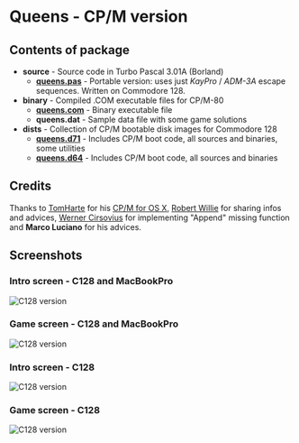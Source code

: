 # Queens - CP/M version
## Contents of package
- **source** - Source code in Turbo Pascal 3.01A (Borland)
  - [**queens.pas**](https://github.com/sblendorio/queens-cpm/blob/master/source/queens.pas) - Portable version: uses just *KayPro* / *ADM-3A* escape sequences. Written on Commodore 128.
- **binary** - Compiled .COM executable files for CP/M-80
  - [**queens.com**](https://github.com/sblendorio/queens-cpm/raw/master/binary/queens.com) - Binary executable file
  - **queens.dat** - Sample data file with some game solutions
- **dists** - Collection of CP/M bootable disk images for Commodore 128
  - [**queens.d71**](https://github.com/sblendorio/queens-cpm/raw/master/dists/queens.d71) - Includes CP/M boot code, all sources and binaries, some utilities
  - [**queens.d64**](https://github.com/sblendorio/queens-cpm/raw/master/dists/queens.d64) - Includes CP/M boot code, all sources and binaries

## Credits
Thanks to [TomHarte](https://github.com/TomHarte) for his [CP/M for OS X](https://github.com/TomHarte/CP-M-for-OS-X), [Robert Willie](https://sites.google.com/site/h2obsession/CBM/C128/cp-m) for sharing infos and advices, [Werner Cirsovius](https://www.retroacademy.it/2015/12/26/8-bit/append-turbo-pascal-cpm/1898/) for implementing "Append" missing function and **Marco Luciano** for his advices.

## Screenshots
### Intro screen - C128 and MacBookPro
![C128 version](http://www.sblendorio.eu/images/queen1.png)
### Game screen - C128 and MacBookPro
![C128 version](http://www.sblendorio.eu/images/queen2.png)
### Intro screen - C128
![C128 version](http://www.sblendorio.eu/images/queen3.png)
### Game screen - C128
![C128 version](http://www.sblendorio.eu/images/queen4.png)
